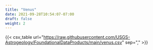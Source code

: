 ```yaml
---
title: "Venus"
date: 2021-09-28T10:54:07-07:00
draft: false
weight: 2
---
```


{{< csv_table url="https://raw.githubusercontent.com/USGS-Astrogeology/FoundationalDataProducts/main/venus.csv" sep="," >}}

